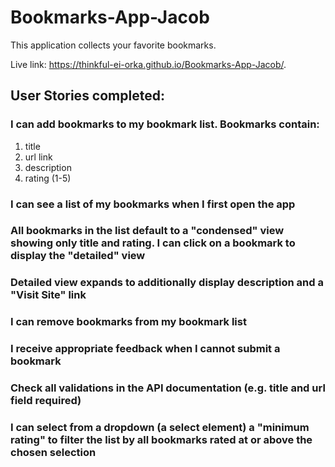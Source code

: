 # Bookmarks-App-Jacob

This application collects your favorite bookmarks.

Live link:  https://thinkful-ei-orka.github.io/Bookmarks-App-Jacob/.

## User Stories completed:

### I can add bookmarks to my bookmark list. Bookmarks contain:

1.  title
2.  url link
3.  description
4.  rating (1-5)

### I can see a list of my bookmarks when I first open the app

### All bookmarks in the list default to a "condensed" view showing only title and rating.  I can click on a bookmark to display the "detailed" view

### Detailed view expands to additionally display description and a "Visit Site" link

### I can remove bookmarks from my bookmark list

### I receive appropriate feedback when I cannot submit a bookmark

### Check all validations in the API documentation (e.g. title and url field required)

### I can select from a dropdown (a select element) a "minimum rating" to filter the list by all bookmarks rated at or above the chosen selection
